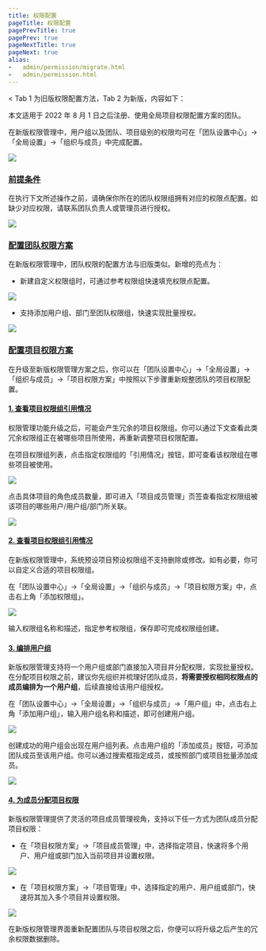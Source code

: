 ```yaml
---
title: 权限配置
pageTitle: 权限配置
pagePrevTitle: true
pagePrev: true
pageNextTitle: true
pageNext: true
alias: 
-   admin/permission/migrate.html  
-   admin/permission.html 
---
```


< Tab 1 为旧版权限配置方法，Tab 2 为新版，内容如下：


本文适用于 2022 年 8 月 1 日之后注册、使用全局项目权限配置方案的团队。

在新版权限管理中，用户组以及团队、项目级别的权限均可在「团队设置中心」->「全局设置」->「组织与成员」中完成配置。

![](https://help-assets.codehub.cn/enterprise/20220629141302.png)

### [前提条件](#prerequisite)

在执行下文所述操作之前，请确保你所在的团队权限组拥有对应的权限点配置。如缺少对应权限，请联系团队负责人或管理员进行授权。

![](https://help-assets.codehub.cn/enterprise/20220630152131.png)

### [配置团队权限方案](#config-team)

在新版权限管理中，团队权限的配置方法与旧版类似。新增的亮点为：
*   新建自定义权限组时，可通过参考权限组快速填充权限点配置。

![](https://help-assets.codehub.cn/enterprise/20220630115654.png)

*   支持添加用户组、部门至团队权限组，快速实现批量授权。

![](https://help-assets.codehub.cn/enterprise/20220630120441.png)

### [配置项目权限方案](#config-team)

在升级至新版权限管理方案之后，你可以在「团队设置中心」->「全局设置」->「组织与成员」->「项目权限方案」中按照以下步骤重新规整团队的项目权限配置。

#### [1.  查看项目权限组引用情况](#view)

权限管理功能升级之后，可能会产生冗余的项目权限组。你可以通过下文查看此类冗余权限组正在被哪些项目所使用，再重新调整项目权限配置。

在项目权限组列表，点击指定权限组的「引用情况」按钮，即可查看该权限组在哪些项目被使用。

![](https://help-assets.codehub.cn/enterprise/20220630134904.png)

点击具体项目的角色成员数量，即可进入「项目成员管理」页签查看指定权限组被该项目的哪些用户/用户组/部门所关联。

![](https://help-assets.codehub.cn/enterprise/20220630135028.png)

#### [2.  查看项目权限组引用情况](#view)

在新版权限管理中，系统预设项目预设权限组不支持删除或修改。如有必要，你可以自定义合适的项目权限组。

在「团队设置中心」->「全局设置」->「组织与成员」->「项目权限方案」中，点击右上角「添加权限组」。

![](https://help-assets.codehub.cn/enterprise/20220630134658.png)

输入权限组名称和描述，指定参考权限组，保存即可完成权限组创建。

#### [3.  编排用户组](#view)

新版权限管理支持将一个用户组或部门直接加入项目并分配权限，实现批量授权。在分配项目权限之前，建议你先组织并梳理好团队成员，**将需要授权相同权限点的成员编排为一个用户组**，后续直接给该用户组授权。

在「团队设置中心」->「全局设置」->「组织与成员」->「用户组」中，点击右上角「添加用户组」，输入用户组名称和描述，即可创建用户组。

![](https://help-assets.codehub.cn/enterprise/20220120140242.png)

创建成功的用户组会出现在用户组列表。点击用户组的「添加成员」按钮，可添加团队成员至该用户组。你可以通过搜索框指定成员，或按照部门或项目批量添加成员。

![](https://help-assets.codehub.cn/enterprise/20220120141453.png)


#### [4.  为成员分配项目权限](#view)

新版权限管理提供了灵活的项目成员管理视角，支持以下任一方式为团队成员分配项目权限：

*   在「项目权限方案」->「项目成员管理」中，选择指定项目，快速将多个用户、用户组或部门加入当前项目并设置权限。

![](https://help-assets.codehub.cn/enterprise/20220630135956.png)

*   在「项目权限方案」->「项目管理」中，选择指定的用户、用户组或部门，快速将其加入多个项目并设置权限。

![](https://help-assets.codehub.cn/enterprise/20220630141341.png)

在新版权限管理界面重新配置团队与项目权限之后，你便可以将升级之后产生的冗余权限数据删除。





